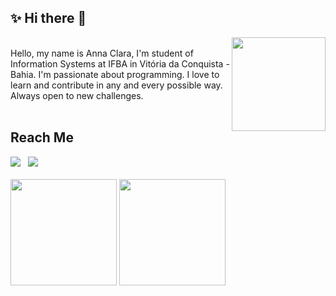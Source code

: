 ## ✨ Hi there 👋 

<img align="right" width="150" src="https://media.giphy.com/media/H1f1T0tKK4jEfNt6MG/giphy.gif">

<br>

<div>
  Hello, my name is Anna Clara, I'm student of Information Systems at IFBA in Vitória da Conquista - Bahia. I'm passionate about programming. I love to learn and contribute in any and every possible way. Always open to new challenges.
</div>

<br>

## Reach Me

<div>
  <a href="https://www.linkedin.com/in/annaclaraf" target="_blank"><img src="https://img.shields.io/badge/Linkedin-blue?style=for-the-badge&logo=Linkedin&logoColor=white"></a> &nbsp;
  <a href = "mailto:anisferraz@gmail.com" target="_blank"><img src="https://img.shields.io/badge/-Gmail-red?style=for-the-badge&logo=Gmail&logoColor=white"></a>

</div>

<br>

<div>
  <img height="170em" src="https://github-readme-stats.vercel.app/api?username=annaclaraf&count_private=true&show_icons=true&hide=issues&include_all_commits=true&theme=nord">
  <img height="170em" src="https://github-readme-stats.vercel.app/api/top-langs/?username=annaclaraf&layout=compact&langs_count=8&theme=nord">
</div>